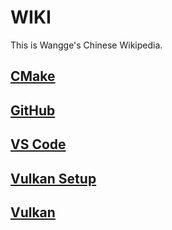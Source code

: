 # WIKI
This is Wangge's Chinese Wikipedia.  

## [CMake](https://github.com/gpuwangge/Wiki/blob/main/documents/CMakeTutorial.md)

## [GitHub](https://github.com/gpuwangge/Wiki/blob/main/documents/GitHubTutorial.md)

## [VS Code](https://github.com/gpuwangge/Wiki/blob/main/documents/VSCodeTutorial.md)

## [Vulkan Setup](https://github.com/gpuwangge/Wiki/blob/main/documents/VulkanSetupTutorial.md)

## [Vulkan](https://github.com/gpuwangge/Wiki/blob/main/documents/VulkanTutorial.md)



